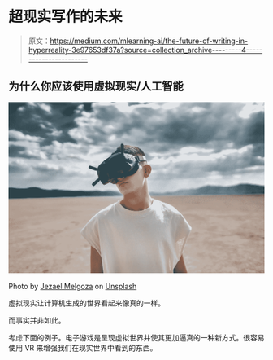 # 超现实写作的未来

> 原文：<https://medium.com/mlearning-ai/the-future-of-writing-in-hyperreality-3e97653df37a?source=collection_archive---------4----------------------->

## 为什么你应该使用虚拟现实/人工智能

![](img/560f278fae6787fb54927be63379f006.png)

Photo by [Jezael Melgoza](https://unsplash.com/@jezael?utm_source=unsplash&utm_medium=referral&utm_content=creditCopyText) on [Unsplash](https://unsplash.com/s/photos/future?utm_source=unsplash&utm_medium=referral&utm_content=creditCopyText)

虚拟现实让计算机生成的世界看起来像真的一样。

而事实并非如此。

考虑下面的例子。电子游戏是呈现虚拟世界并使其更加逼真的一种新方式。很容易使用 VR 来增强我们在现实世界中看到的东西。